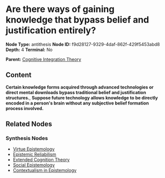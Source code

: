 # Are there ways of gaining knowledge that bypass belief and justification entirely?

**Node Type:** antithesis
**Node ID:** f9d28127-9329-4daf-862f-429f5453abd8
**Depth:** 4
**Terminal:** No

**Parent:** [Cognitive Integration Theory](cognitive-integration-theory-synthesis-94ddbbc4-7a78-4321-86ee-d909a7ed131c.md)

## Content

**Certain knowledge forms acquired through advanced technologies or direct mental downloads bypass traditional belief and justification structures.**, **Suppose future technology allows knowledge to be directly encoded in a person's brain without any subjective belief formation process involved.**

## Related Nodes

### Synthesis Nodes

- [Virtue Epistemology](virtue-epistemology-synthesis-bdf64f52-e1c6-4aae-91a8-76314338cfba.md)
- [Epistemic Reliabilism](epistemic-reliabilism-synthesis-774eef24-6e4f-40ca-9fd6-76a0187efd29.md)
- [Extended Cognition Theory](extended-cognition-theory-synthesis-c049450e-ccc8-49bc-b893-01260e3467c2.md)
- [Social Epistemology](social-epistemology-synthesis-fd5b9932-8c5e-4906-9c6c-bfab48cae5e0.md)
- [Contextualism in Epistemology](contextualism-in-epistemology-synthesis-e321f8ef-1b86-4d87-9677-88c9da1a0577.md)
